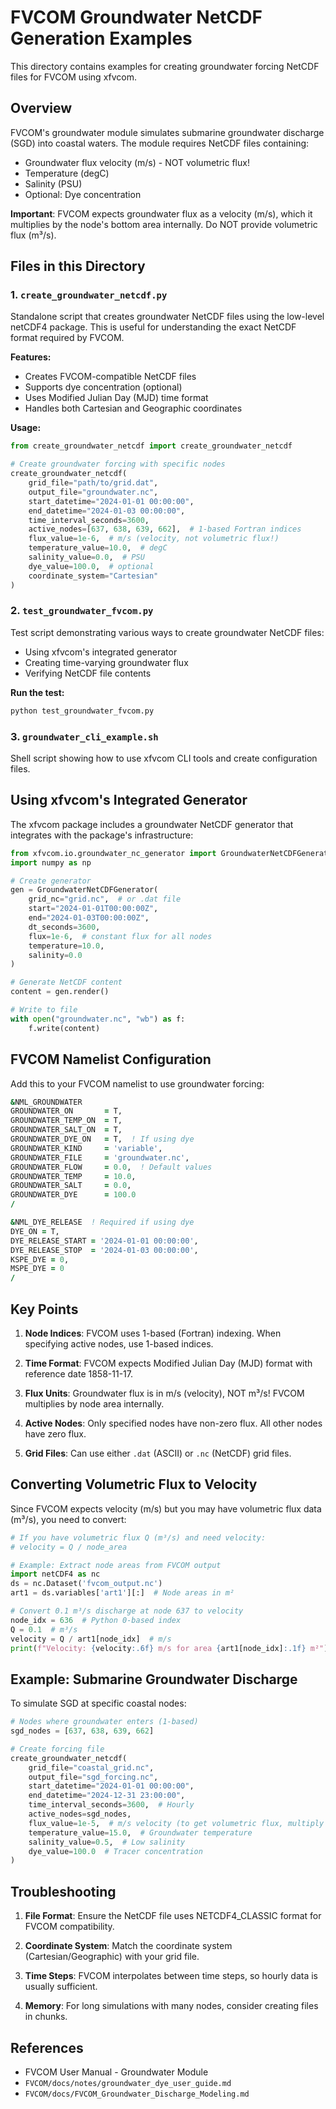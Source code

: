 # FVCOM Groundwater NetCDF Generation Examples

This directory contains examples for creating groundwater forcing NetCDF files for FVCOM using xfvcom.

## Overview

FVCOM's groundwater module simulates submarine groundwater discharge (SGD) into coastal waters. The module requires NetCDF files containing:
- Groundwater flux velocity (m/s) - NOT volumetric flux!
- Temperature (degC)
- Salinity (PSU)
- Optional: Dye concentration

**Important**: FVCOM expects groundwater flux as a velocity (m/s), which it multiplies by the node's bottom area internally. Do NOT provide volumetric flux (m³/s).

## Files in this Directory

### 1. `create_groundwater_netcdf.py`
Standalone script that creates groundwater NetCDF files using the low-level netCDF4 package. This is useful for understanding the exact NetCDF format required by FVCOM.

**Features:**
- Creates FVCOM-compatible NetCDF files
- Supports dye concentration (optional)
- Uses Modified Julian Day (MJD) time format
- Handles both Cartesian and Geographic coordinates

**Usage:**
```python
from create_groundwater_netcdf import create_groundwater_netcdf

# Create groundwater forcing with specific nodes
create_groundwater_netcdf(
    grid_file="path/to/grid.dat",
    output_file="groundwater.nc",
    start_datetime="2024-01-01 00:00:00",
    end_datetime="2024-01-03 00:00:00",
    time_interval_seconds=3600,
    active_nodes=[637, 638, 639, 662],  # 1-based Fortran indices
    flux_value=1e-6,  # m/s (velocity, not volumetric flux!)
    temperature_value=10.0,  # degC
    salinity_value=0.0,  # PSU
    dye_value=100.0,  # optional
    coordinate_system="Cartesian"
)
```

### 2. `test_groundwater_fvcom.py`
Test script demonstrating various ways to create groundwater NetCDF files:
- Using xfvcom's integrated generator
- Creating time-varying groundwater flux
- Verifying NetCDF file contents

**Run the test:**
```bash
python test_groundwater_fvcom.py
```

### 3. `groundwater_cli_example.sh`
Shell script showing how to use xfvcom CLI tools and create configuration files.

## Using xfvcom's Integrated Generator

The xfvcom package includes a groundwater NetCDF generator that integrates with the package's infrastructure:

```python
from xfvcom.io.groundwater_nc_generator import GroundwaterNetCDFGenerator
import numpy as np

# Create generator
gen = GroundwaterNetCDFGenerator(
    grid_nc="grid.nc",  # or .dat file
    start="2024-01-01T00:00:00Z",
    end="2024-01-03T00:00:00Z",
    dt_seconds=3600,
    flux=1e-6,  # constant flux for all nodes
    temperature=10.0,
    salinity=0.0
)

# Generate NetCDF content
content = gen.render()

# Write to file
with open("groundwater.nc", "wb") as f:
    f.write(content)
```

## FVCOM Namelist Configuration

Add this to your FVCOM namelist to use groundwater forcing:

```fortran
&NML_GROUNDWATER
GROUNDWATER_ON       = T,
GROUNDWATER_TEMP_ON  = T,
GROUNDWATER_SALT_ON  = T,
GROUNDWATER_DYE_ON   = T,  ! If using dye
GROUNDWATER_KIND     = 'variable',
GROUNDWATER_FILE     = 'groundwater.nc',
GROUNDWATER_FLOW     = 0.0,  ! Default values
GROUNDWATER_TEMP     = 10.0,
GROUNDWATER_SALT     = 0.0,
GROUNDWATER_DYE      = 100.0
/

&NML_DYE_RELEASE  ! Required if using dye
DYE_ON = T,
DYE_RELEASE_START = '2024-01-01 00:00:00',
DYE_RELEASE_STOP  = '2024-01-03 00:00:00',
KSPE_DYE = 0,
MSPE_DYE = 0
/
```

## Key Points

1. **Node Indices**: FVCOM uses 1-based (Fortran) indexing. When specifying active nodes, use 1-based indices.

2. **Time Format**: FVCOM expects Modified Julian Day (MJD) format with reference date 1858-11-17.

3. **Flux Units**: Groundwater flux is in m/s (velocity), NOT m³/s! FVCOM multiplies by node area internally.

4. **Active Nodes**: Only specified nodes have non-zero flux. All other nodes have zero flux.

5. **Grid Files**: Can use either `.dat` (ASCII) or `.nc` (NetCDF) grid files.

## Converting Volumetric Flux to Velocity

Since FVCOM expects velocity (m/s) but you may have volumetric flux data (m³/s), you need to convert:

```python
# If you have volumetric flux Q (m³/s) and need velocity:
# velocity = Q / node_area

# Example: Extract node areas from FVCOM output
import netCDF4 as nc
ds = nc.Dataset('fvcom_output.nc')
art1 = ds.variables['art1'][:]  # Node areas in m²

# Convert 0.1 m³/s discharge at node 637 to velocity
node_idx = 636  # Python 0-based index
Q = 0.1  # m³/s
velocity = Q / art1[node_idx]  # m/s
print(f"Velocity: {velocity:.6f} m/s for area {art1[node_idx]:.1f} m²")
```

## Example: Submarine Groundwater Discharge

To simulate SGD at specific coastal nodes:

```python
# Nodes where groundwater enters (1-based)
sgd_nodes = [637, 638, 639, 662]

# Create forcing file
create_groundwater_netcdf(
    grid_file="coastal_grid.nc",
    output_file="sgd_forcing.nc",
    start_datetime="2024-01-01 00:00:00",
    end_datetime="2024-12-31 23:00:00",
    time_interval_seconds=3600,  # Hourly
    active_nodes=sgd_nodes,
    flux_value=1e-5,  # m/s velocity (to get volumetric flux, multiply by node area)
    temperature_value=15.0,  # Groundwater temperature
    salinity_value=0.5,  # Low salinity
    dye_value=100.0  # Tracer concentration
)
```

## Troubleshooting

1. **File Format**: Ensure the NetCDF file uses NETCDF4_CLASSIC format for FVCOM compatibility.

2. **Coordinate System**: Match the coordinate system (Cartesian/Geographic) with your grid file.

3. **Time Steps**: FVCOM interpolates between time steps, so hourly data is usually sufficient.

4. **Memory**: For long simulations with many nodes, consider creating files in chunks.

## References

- FVCOM User Manual - Groundwater Module
- `FVCOM/docs/notes/groundwater_dye_user_guide.md`
- `FVCOM/docs/FVCOM_Groundwater_Discharge_Modeling.md`